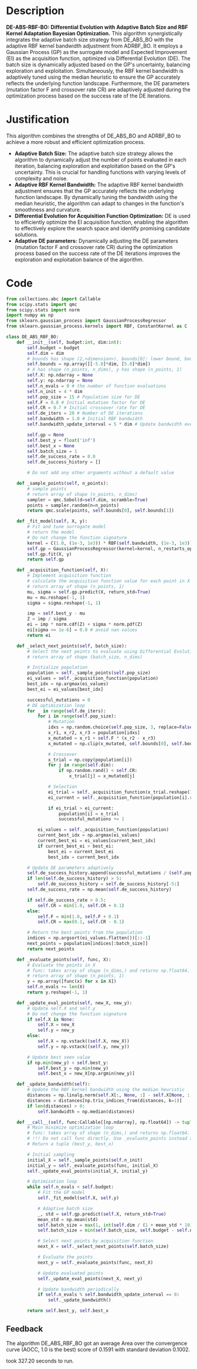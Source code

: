 # Description
**DE-ABS-RBF-BO: Differential Evolution with Adaptive Batch Size and RBF Kernel Adaptation Bayesian Optimization.** This algorithm synergistically integrates the adaptive batch size strategy from DE_ABS_BO with the adaptive RBF kernel bandwidth adjustment from ADRBF_BO. It employs a Gaussian Process (GP) as the surrogate model and Expected Improvement (EI) as the acquisition function, optimized via Differential Evolution (DE). The batch size is dynamically adjusted based on the GP's uncertainty, balancing exploration and exploitation. Simultaneously, the RBF kernel bandwidth is adaptively tuned using the median heuristic to ensure the GP accurately reflects the underlying function landscape. Furthermore, the DE parameters (mutation factor F and crossover rate CR) are adaptively adjusted during the optimization process based on the success rate of the DE iterations.

# Justification
This algorithm combines the strengths of DE_ABS_BO and ADRBF_BO to achieve a more robust and efficient optimization process.

*   **Adaptive Batch Size:** The adaptive batch size strategy allows the algorithm to dynamically adjust the number of points evaluated in each iteration, balancing exploration and exploitation based on the GP's uncertainty. This is crucial for handling functions with varying levels of complexity and noise.
*   **Adaptive RBF Kernel Bandwidth:** The adaptive RBF kernel bandwidth adjustment ensures that the GP accurately reflects the underlying function landscape. By dynamically tuning the bandwidth using the median heuristic, the algorithm can adapt to changes in the function's smoothness and curvature.
*   **Differential Evolution for Acquisition Function Optimization:** DE is used to efficiently optimize the EI acquisition function, enabling the algorithm to effectively explore the search space and identify promising candidate solutions.
*   **Adaptive DE parameters:** Dynamically adjusting the DE parameters (mutation factor F and crossover rate CR) during the optimization process based on the success rate of the DE iterations improves the exploration and exploitation balance of the algorithm.

# Code
```python
from collections.abc import Callable
from scipy.stats import qmc
from scipy.stats import norm
import numpy as np
from sklearn.gaussian_process import GaussianProcessRegressor
from sklearn.gaussian_process.kernels import RBF, ConstantKernel as C

class DE_ABS_RBF_BO:
    def __init__(self, budget:int, dim:int):
        self.budget = budget
        self.dim = dim
        # bounds has shape (2,<dimension>), bounds[0]: lower bound, bounds[1]: upper bound
        self.bounds = np.array([[-5.0]*dim, [5.0]*dim])
        # X has shape (n_points, n_dims), y has shape (n_points, 1)
        self.X: np.ndarray = None
        self.y: np.ndarray = None
        self.n_evals = 0 # the number of function evaluations
        self.n_init = 4 * dim
        self.pop_size = 15 # Population size for DE
        self.F = 0.8 # Initial mutation factor for DE
        self.CR = 0.7 # Initial crossover rate for DE
        self.de_iters = 20 # Number of DE iterations
        self.bandwidth = 1.0 # Initial RBF bandwidth
        self.bandwidth_update_interval = 5 * dim # Update bandwidth every this many evaluations

        self.gp = None
        self.best_y = float('inf')
        self.best_x = None
        self.batch_size = 1
        self.de_success_rate = 0.0
        self.de_success_history = []

        # Do not add any other arguments without a default value

    def _sample_points(self, n_points):
        # sample points
        # return array of shape (n_points, n_dims)
        sampler = qmc.Sobol(d=self.dim, scramble=True)
        points = sampler.random(n=n_points)
        return qmc.scale(points, self.bounds[0], self.bounds[1])

    def _fit_model(self, X, y):
        # Fit and tune surrogate model
        # return the model
        # Do not change the function signature
        kernel = C(1.0, (1e-3, 1e3)) * RBF(self.bandwidth, (1e-3, 1e3))
        self.gp = GaussianProcessRegressor(kernel=kernel, n_restarts_optimizer=5)
        self.gp.fit(X, y)
        return self.gp

    def _acquisition_function(self, X):
        # Implement acquisition function
        # calculate the acquisition function value for each point in X
        # return array of shape (n_points, 1)
        mu, sigma = self.gp.predict(X, return_std=True)
        mu = mu.reshape(-1, 1)
        sigma = sigma.reshape(-1, 1)

        imp = self.best_y - mu
        Z = imp / sigma
        ei = imp * norm.cdf(Z) + sigma * norm.pdf(Z)
        ei[sigma <= 1e-6] = 0.0 # avoid nan values
        return ei

    def _select_next_points(self, batch_size):
        # Select the next points to evaluate using Differential Evolution
        # return array of shape (batch_size, n_dims)

        # Initialize population
        population = self._sample_points(self.pop_size)
        ei_values = self._acquisition_function(population)
        best_idx = np.argmax(ei_values)
        best_ei = ei_values[best_idx]

        successful_mutations = 0
        # DE optimization loop
        for _ in range(self.de_iters):
            for i in range(self.pop_size):
                # Mutation
                idxs = np.random.choice(self.pop_size, 3, replace=False)
                x_r1, x_r2, x_r3 = population[idxs]
                x_mutated = x_r1 + self.F * (x_r2 - x_r3)
                x_mutated = np.clip(x_mutated, self.bounds[0], self.bounds[1])

                # Crossover
                x_trial = np.copy(population[i])
                for j in range(self.dim):
                    if np.random.rand() < self.CR:
                        x_trial[j] = x_mutated[j]

                # Selection
                ei_trial = self._acquisition_function(x_trial.reshape(1, -1))[0, 0]
                ei_current = self._acquisition_function(population[i].reshape(1, -1))[0, 0]

                if ei_trial > ei_current:
                    population[i] = x_trial
                    successful_mutations += 1

            ei_values = self._acquisition_function(population)
            current_best_idx = np.argmax(ei_values)
            current_best_ei = ei_values[current_best_idx]
            if current_best_ei > best_ei:
                best_ei = current_best_ei
                best_idx = current_best_idx

        # Update DE parameters adaptively
        self.de_success_history.append(successful_mutations / (self.pop_size * self.de_iters))
        if len(self.de_success_history) > 5:
            self.de_success_history = self.de_success_history[-5:]
        self.de_success_rate = np.mean(self.de_success_history)

        if self.de_success_rate > 0.5:
            self.CR = min(1.0, self.CR + 0.1)
        else:
            self.F = min(1.0, self.F + 0.1)
            self.CR = max(0.1, self.CR - 0.1)

        # Return the best points from the population
        indices = np.argsort(ei_values.flatten())[::-1]
        next_points = population[indices[:batch_size]]
        return next_points

    def _evaluate_points(self, func, X):
        # Evaluate the points in X
        # func: takes array of shape (n_dims,) and returns np.float64.
        # return array of shape (n_points, 1)
        y = np.array([func(x) for x in X])
        self.n_evals += len(X)
        return y.reshape(-1, 1)

    def _update_eval_points(self, new_X, new_y):
        # Update self.X and self.y
        # Do not change the function signature
        if self.X is None:
            self.X = new_X
            self.y = new_y
        else:
            self.X = np.vstack((self.X, new_X))
            self.y = np.vstack((self.y, new_y))

        # Update best seen value
        if np.min(new_y) < self.best_y:
            self.best_y = np.min(new_y)
            self.best_x = new_X[np.argmin(new_y)]

    def _update_bandwidth(self):
        # Update the RBF kernel bandwidth using the median heuristic
        distances = np.linalg.norm(self.X[:, None, :] - self.X[None, :, :], axis=2)
        distances = distances[np.triu_indices_from(distances, k=1)]
        if len(distances) > 0:
            self.bandwidth = np.median(distances)

    def __call__(self, func:Callable[[np.ndarray], np.float64]) -> tuple[np.float64, np.array]:
        # Main minimize optimization loop
        # func: takes array of shape (n_dims,) and returns np.float64.
        # !!! Do not call func directly. Use _evaluate_points instead and be aware of the budget when calling it. !!!
        # Return a tuple (best_y, best_x)

        # Initial sampling
        initial_X = self._sample_points(self.n_init)
        initial_y = self._evaluate_points(func, initial_X)
        self._update_eval_points(initial_X, initial_y)

        # Optimization loop
        while self.n_evals < self.budget:
            # Fit the GP model
            self._fit_model(self.X, self.y)

            # Adaptive batch size
            _, std = self.gp.predict(self.X, return_std=True)
            mean_std = np.mean(std)
            self.batch_size = max(1, int(self.dim / (1 + mean_std * 10))) # Adjust batch size based on uncertainty
            self.batch_size = min(self.batch_size, self.budget - self.n_evals) # Ensure not exceeding budget

            # Select next points by acquisition function
            next_X = self._select_next_points(self.batch_size)

            # Evaluate the points
            next_y = self._evaluate_points(func, next_X)

            # Update evaluated points
            self._update_eval_points(next_X, next_y)

            # Update bandwidth periodically
            if self.n_evals % self.bandwidth_update_interval == 0:
                self._update_bandwidth()

        return self.best_y, self.best_x
```
## Feedback
 The algorithm DE_ABS_RBF_BO got an average Area over the convergence curve (AOCC, 1.0 is the best) score of 0.1591 with standard deviation 0.1002.

took 327.20 seconds to run.
